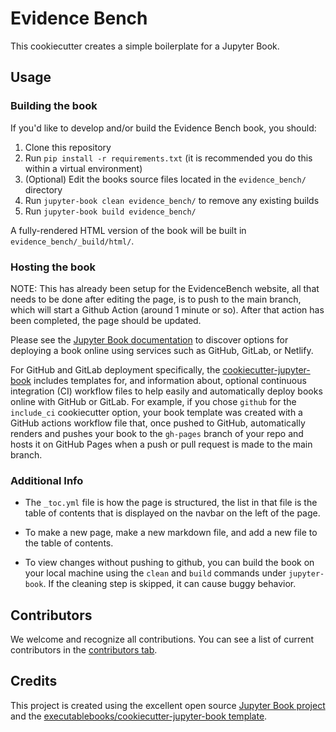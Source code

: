 # Evidence Bench

This cookiecutter creates a simple boilerplate for a Jupyter Book.

## Usage

### Building the book

If you'd like to develop and/or build the Evidence Bench book, you should:

1. Clone this repository
2. Run `pip install -r requirements.txt` (it is recommended you do this within a virtual environment)
3. (Optional) Edit the books source files located in the `evidence_bench/` directory
4. Run `jupyter-book clean evidence_bench/` to remove any existing builds
5. Run `jupyter-book build evidence_bench/`

A fully-rendered HTML version of the book will be built in `evidence_bench/_build/html/`.

### Hosting the book

NOTE: This has already been setup for the EvidenceBench website, all that needs to be done after editing the page, is to push to the main branch, which will start a Github Action (around 1 minute or so). After that action has been completed, the page should be updated.

Please see the [Jupyter Book documentation](https://jupyterbook.org/publish/web.html) to discover options for deploying a book online using services such as GitHub, GitLab, or Netlify.

For GitHub and GitLab deployment specifically, the [cookiecutter-jupyter-book](https://github.com/executablebooks/cookiecutter-jupyter-book) includes templates for, and information about, optional continuous integration (CI) workflow files to help easily and automatically deploy books online with GitHub or GitLab. For example, if you chose `github` for the `include_ci` cookiecutter option, your book template was created with a GitHub actions workflow file that, once pushed to GitHub, automatically renders and pushes your book to the `gh-pages` branch of your repo and hosts it on GitHub Pages when a push or pull request is made to the main branch.

### Additional Info

- The `_toc.yml` file is how the page is structured, the list in that file is the table of contents that is displayed on the navbar on the left of the page.

- To make a new page, make a new markdown file, and add a new file to the table of contents.

- To view changes without pushing to github, you can build the book on your local machine using the `clean` and `build` commands under `jupyter-book`. If the cleaning step is skipped, it can cause buggy behavior.

## Contributors

We welcome and recognize all contributions. You can see a list of current contributors in the [contributors tab](https://github.com/philiphan0109/evidence_bench/graphs/contributors).

## Credits

This project is created using the excellent open source [Jupyter Book project](https://jupyterbook.org/) and the [executablebooks/cookiecutter-jupyter-book template](https://github.com/executablebooks/cookiecutter-jupyter-book).